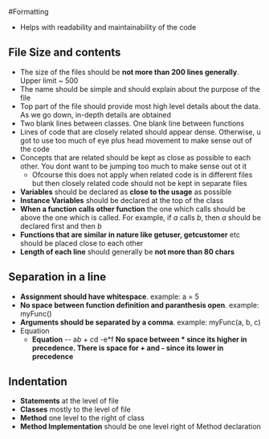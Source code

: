 #Formatting

* Helps with readability and maintainability of the code

## File Size and contents

* The size of the files should be **not more than 200 lines generally**. Upper limit ~ 500
* The name should be simple and should explain about the purpose of the file
* Top part of the file should provide most high level details about the data. As we go down, in-depth details are obtained
* Two blank lines between classes. One blank line between functions
* Lines of code that are closely related should appear dense. Otherwise, u got to use too much of eye plus head movement to make sense out of the code
* Concepts that are related should be kept as close as possible to each other. You dont want to be jumping too much to make sense out ot it
    * Ofcourse this does not apply when related code is in different files but then closely related code should not be kept in separate files
* **Variables** should be declared as **close to the usage** as possible
* **Instance Variables** should be declared at the top of the class
* **When a function calls other function** the one which calls should be above the one which is called. For example, if *a* calls *b*, then *a* should be declared first and then *b*
* **Functions that are similar in nature like getuser, getcustomer** etc should be placed close to each other
* **Length of each line** should generally be **not more than 80 chars**


## Separation in a line
* **Assignment should have whitespace**. example: a = 5
* **No space between function definition and paranthesis open**. example: myFunc()
* **Arguments should be separated by a comma**. example: myFunc(a, b, c)
* Equation
    * **Equation** -- a*b + c*d -e*f **No space between * since its higher in precedence. There is space for + and - since its lower in precedence**


## Indentation
* **Statements** at the level of file
* **Classes** mostly to the level of file
* **Method** one level to the right of class
* **Method Implementation** should be one level right of Method declaration

